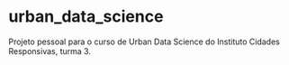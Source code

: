 # urban_data_science
Projeto pessoal para o curso de Urban Data Science do Instituto Cidades Responsivas, turma 3.
